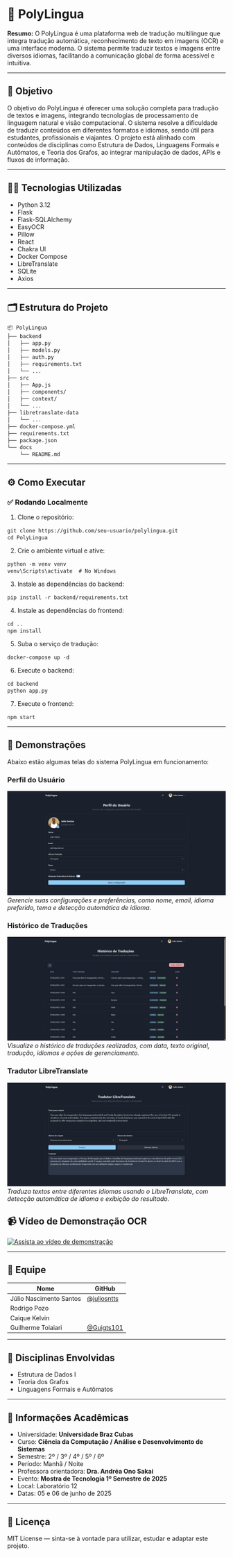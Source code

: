 # 🚀 PolyLingua

**Resumo:** O PolyLingua é uma plataforma web de tradução multilíngue que integra tradução automática, reconhecimento de texto em imagens (OCR) e uma interface moderna. O sistema permite traduzir textos e imagens entre diversos idiomas, facilitando a comunicação global de forma acessível e intuitiva.

---

## 🎯 Objetivo

O objetivo do PolyLingua é oferecer uma solução completa para tradução de textos e imagens, integrando tecnologias de processamento de linguagem natural e visão computacional. O sistema resolve a dificuldade de traduzir conteúdos em diferentes formatos e idiomas, sendo útil para estudantes, profissionais e viajantes. O projeto está alinhado com conteúdos de disciplinas como Estrutura de Dados, Linguagens Formais e Autômatos, e Teoria dos Grafos, ao integrar manipulação de dados, APIs e fluxos de informação.

---

## 👨‍💻 Tecnologias Utilizadas


- Python 3.12
- Flask
- Flask-SQLAlchemy
- EasyOCR
- Pillow
- React
- Chakra UI
- Docker Compose
- LibreTranslate
- SQLite
- Axios

---

## 🗂️ Estrutura do Projeto

```
📦 PolyLingua
├── backend
│   ├── app.py
│   ├── models.py
│   ├── auth.py
│   ├── requirements.txt
│   └── ...
├── src
│   ├── App.js
│   ├── components/
│   ├── context/
│   └── ...
├── libretranslate-data
│   └── ...
├── docker-compose.yml
├── requirements.txt
├── package.json
└── docs
    └── README.md
```

---

## ⚙️ Como Executar

### ✅ Rodando Localmente

1. Clone o repositório:

```
git clone https://github.com/seu-usuario/polylingua.git
cd PolyLingua
```

2. Crie o ambiente virtual e ative:

```
python -m venv venv
venv\Scripts\activate  # No Windows
```

3. Instale as dependências do backend:

```
pip install -r backend/requirements.txt
```

4. Instale as dependências do frontend:

```
cd ..
npm install
```

5. Suba o serviço de tradução:

```
docker-compose up -d
```

6. Execute o backend:

```
cd backend
python app.py
```

7. Execute o frontend:

```
npm start
```

---

## 📸 Demonstrações

Abaixo estão algumas telas do sistema PolyLingua em funcionamento:

### Perfil do Usuário
![Perfil do Usuário](assets/perfil-usuario.jpg)
*Gerencie suas configurações e preferências, como nome, email, idioma preferido, tema e detecção automática de idioma.*

### Histórico de Traduções
![Histórico de Traduções](assets/historico-traducoes.jpg)
*Visualize o histórico de traduções realizadas, com data, texto original, tradução, idiomas e ações de gerenciamento.*

### Tradutor LibreTranslate
![Tradutor LibreTranslate](assets/tradutor-libretranslate.jpg)
*Traduza textos entre diferentes idiomas usando o LibreTranslate, com detecção automática de idioma e exibição do resultado.*

## 📹 Vídeo de Demonstração OCR

[![Assista ao vídeo de demonstração](https://img.youtube.com/vi/CFTzCCOAssI/hqdefault.jpg)](https://youtu.be/CFTzCCOAssI)

---

## 👥 Equipe

| Nome                   | GitHub |
|------------------------|--------|
| Júlio Nascimento Santos| [@juliosntts](https://github.com/juliosntts) |
| Rodrigo Pozo           |        |
| Caique Kelvin          |        |
| Guilherme Toiaiari     | [@Guigts101](https://github.com/Guigts101) |

---

## 🧠 Disciplinas Envolvidas

- Estrutura de Dados I
- Teoria dos Grafos
- Linguagens Formais e Autômatos

---

## 🏫 Informações Acadêmicas

- Universidade: **Universidade Braz Cubas**
- Curso: **Ciência da Computação / Análise e Desenvolvimento de Sistemas**
- Semestre: 2º / 3º / 4º / 5º / 6º
- Período: Manhã / Noite
- Professora orientadora: **Dra. Andréa Ono Sakai**
- Evento: **Mostra de Tecnologia 1º Semestre de 2025**
- Local: Laboratório 12
- Datas: 05 e 06 de junho de 2025

---

## 📄 Licença

MIT License — sinta-se à vontade para utilizar, estudar e adaptar este projeto.
